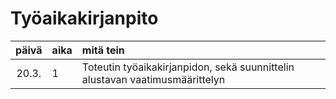 
<h1>Työaikakirjanpito</h1>

| päivä | aika | mitä tein  |
| :----:|:-----| :-----|
| 20.3. | 1    | Toteutin työaikakirjanpidon, sekä suunnittelin alustavan vaatimusmäärittelyn |
